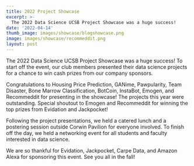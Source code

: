 ```yaml
---
title: 2022 Project Showcase
excerpt: >-
  The 2022 Data Science UCSB Project Showcase was a huge success!
date: '2022-04-14'
thumb_image: images/showcase/blogshowcase.png
image: images/showcase/recommeddit.png
layout: post
---
```


The 2022 Data Science UCSB Project Showcase was a huge success! To start off the event, our club members presented their data science projects for a chance to win cash prizes from our company sponsors. 

Congratulations to Housing Price Prediction, GANime, Pawpularity, Team Disaster, Bone Marrow Classification, BotCoin, InstaBot, Emogen, and Recommeddit for presenting in the showcase! The projects this year were outstanding. Special shoutout to Emogen and Recommeddit for winning the top prizes from Evidation and Jackpocket!

Following the project presentations, we held a catered lunch and a postering session outside Corwin Pavilion for everyone involved. To finish off the day, we held a networking event for all students and faculty interested in data science. 

We are so thankful for Evidation, Jackpocket, Carpe Data, and Amazon Alexa for sponsoring this event. See you all in the fall!